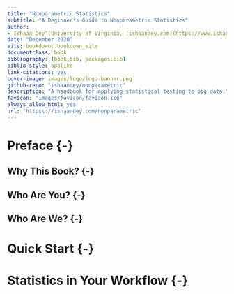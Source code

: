 ```yaml
--- 
title: "Nonparametric Statistics"
subtitle: "A Beginner's Guide to Nonparametric Statistics"
author: 
- Ishaan Dey^[University of Virginia, [ishaandey.com](https://www.ishaandey.com)]
date: "December 2020"
site: bookdown::bookdown_site
documentclass: book
bibliography: [book.bib, packages.bib]
biblio-style: apalike
link-citations: yes
cover-image: images/logo/logo-banner.png
github-repo: "ishaandey/nonparametric"
description: "A handbook for applying statistical testing to big data."
favicon: "images/favicon/favicon.ico"
always_allow_html: yes
url: 'https\://ishaandey.com/nonparametric'
---
```


# Preface {-}

## Why This Book? {-} 

## Who Are You? {-}

## Who Are We? {-}

# Quick Start {-}

# Statistics in Your Workflow {-} 

